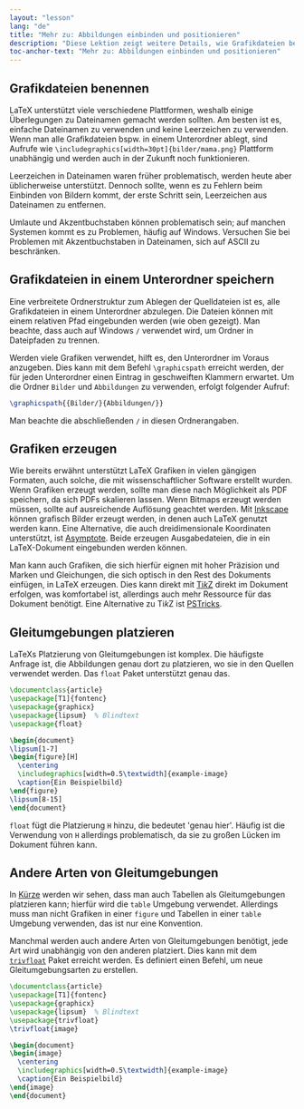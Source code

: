 ```yaml
---
layout: "lesson"
lang: "de"
title: "Mehr zu: Abbildungen einbinden und positionieren"
description: "Diese Lektion zeigt weitere Details, wie Grafikdateien benannt und gespeichert werden sollten, um sie in LaTeX einzubinden, und wie aus LaTeX heraus eigene Grafiken erzeugt werden können."
toc-anchor-text: "Mehr zu: Abbildungen einbinden und positionieren"
---
```


## Grafikdateien benennen

LaTeX unterstützt viele verschiedene Plattformen, weshalb einige
Überlegungen zu Dateinamen gemacht werden sollten. Am besten ist es,
einfache Dateinamen zu verwenden und keine Leerzeichen zu verwenden. Wenn man
alle Grafikdateien bspw. in einem Unterordner ablegt, sind Aufrufe wie
`\includegraphics[width=30pt]{bilder/mama.png}` Plattform unabhängig und werden
auch in der Zukunft noch funktionieren.

Leerzeichen in Dateinamen waren früher problematisch, werden heute aber
üblicherweise unterstützt. Dennoch sollte, wenn es zu Fehlern beim Einbinden von
Bildern kommt, der erste Schritt sein, Leerzeichen aus Dateinamen zu entfernen.

Umlaute und Akzentbuchstaben können problematisch sein; auf manchen Systemen
kommt es zu Problemen, häufig auf Windows. Versuchen Sie bei Problemen mit
Akzentbuchstaben in Dateinamen, sich auf ASCII zu beschränken.

## Grafikdateien in einem Unterordner speichern

Eine verbreitete Ordnerstruktur zum Ablegen der Quelldateien ist es, alle
Grafikdateien in einem Unterordner abzulegen. Die Dateien können mit einem
relativen Pfad eingebunden werden (wie oben gezeigt). Man beachte, dass auch auf
Windows `/` verwendet wird, um Ordner in Dateipfaden zu trennen.

Werden viele Grafiken verwendet, hilft es, den Unterordner im Voraus anzugeben.
Dies kann mit dem Befehl `\graphicspath` erreicht werden, der für jeden
Unterordner einen Eintrag in geschweiften Klammern erwartet. Um die Ordner
`Bilder` und `Abbildungen` zu verwenden, erfolgt folgender Aufruf:

<!-- {% raw %} -->
```latex
\graphicspath{{Bilder/}{Abbildungen/}}
```
<!-- {% endraw %} -->

Man beachte die abschließenden `/` in diesen Ordnerangaben.

## Grafiken erzeugen

Wie bereits erwähnt unterstützt LaTeX Grafiken in vielen gängigen Formaten, auch
solche, die mit wissenschaftlicher Software erstellt wurden. Wenn Grafiken
erzeugt werden, sollte man diese nach Möglichkeit als PDF speichern, da sich
PDFs skalieren lassen. Wenn Bitmaps erzeugt werden müssen, sollte auf
ausreichende Auflösung geachtet werden. Mit [Inkscape](https://inkscape.org/)
können grafisch Bilder erzeugt werden, in denen auch LaTeX genutzt werden kann.
Eine Alternative, die auch dreidimensionale Koordinaten unterstützt, ist
[Asymptote](https://www.ctan.org/pkg/asymptote). Beide erzeugen Ausgabedateien,
die in ein LaTeX-Dokument eingebunden werden können.

Man kann auch Grafiken, die sich hierfür eignen mit hoher Präzision und Marken
und Gleichungen, die sich optisch in den Rest des Dokuments einfügen, in LaTeX
erzeugen. Dies kann direkt mit [Ti*k*Z](https://ctan.org/pkg/pgf) direkt im
Dokument erfolgen, was komfortabel ist, allerdings auch mehr Ressource für das
Dokument benötigt. Eine Alternative zu Ti*k*Z ist
[PSTricks](https://ctan.org/pkg/pstricks-base).

## Gleitumgebungen platzieren

LaTeXs Platzierung von Gleitumgebungen ist komplex. Die häufigste Anfrage ist,
die Abbildungen genau dort zu platzieren, wo sie in den Quellen verwendet
werden. Das `float` Paket unterstützt genau das.

```latex
\documentclass{article}
\usepackage[T1]{fontenc}
\usepackage{graphicx}
\usepackage{lipsum}  % Blindtext
\usepackage{float}

\begin{document}
\lipsum[1-7]
\begin{figure}[H]
  \centering
  \includegraphics[width=0.5\textwidth]{example-image}
  \caption{Ein Beispielbild}
\end{figure}
\lipsum[8-15]
\end{document}
```

`float` fügt die Platzierung `H` hinzu, die bedeutet 'genau hier'. Häufig ist
die Verwendung von `H` allerdings problematisch, da sie zu großen Lücken im
Dokument führen kann.

## Andere Arten von Gleitumgebungen

In [Kürze](lesson-08) werden wir sehen, dass man auch Tabellen als
Gleitumgebungen platzieren kann; hierfür wird die `table` Umgebung verwendet.
Allerdings muss man nicht Grafiken in einer `figure` und Tabellen in einer
`table` Umgebung verwenden, das ist nur eine Konvention.

Manchmal werden auch andere Arten von Gleitumgebungen benötigt, jede Art wird
unabhängig von den anderen platziert. Dies kann mit dem
[`trivfloat`](https://ctan.org/pkg/trivfloat) Paket erreicht werden. Es
definiert einen Befehl, um neue Gleitumgebungsarten zu erstellen.

```latex
\documentclass{article}
\usepackage[T1]{fontenc}
\usepackage{graphicx}
\usepackage{lipsum}  % Blindtext
\usepackage{trivfloat}
\trivfloat{image}

\begin{document}
\begin{image}
  \centering
  \includegraphics[width=0.5\textwidth]{example-image}
  \caption{Ein Beispielbild}
\end{image}
\end{document}
```
